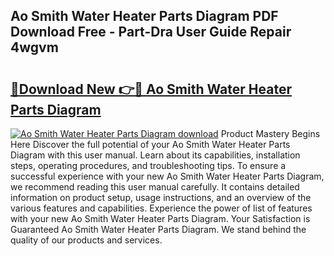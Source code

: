 ## Ao Smith Water Heater Parts Diagram PDF Download Free - Part-Dra User Guide Repair 4wgvm

# <h2><a href="http://dfhplan.blite.top/?on=Ao+Smith+Water+Heater+Parts+Diagram">🔗Download New 👉🔴 Ao Smith Water Heater Parts Diagram</a></h2>

[![Ao Smith Water Heater Parts Diagram download](https://i.imgur.com/lujVjoI.png)](http://dfhplan.blite.top/?on=Ao+Smith+Water+Heater+Parts+Diagram)
Product Mastery Begins Here Discover the full potential of your Ao Smith Water Heater Parts Diagram with this user manual. Learn about its capabilities, installation steps, operating procedures, and troubleshooting tips. To ensure a successful experience with your new Ao Smith Water Heater Parts Diagram, we recommend reading this user manual carefully. It contains detailed information on product setup, usage instructions, and an overview of the various features and capabilities. Experience the power of list of features with your new Ao Smith Water Heater Parts Diagram. Your Satisfaction is Guaranteed Ao Smith Water Heater Parts Diagram. We stand behind the quality of our products and services.

